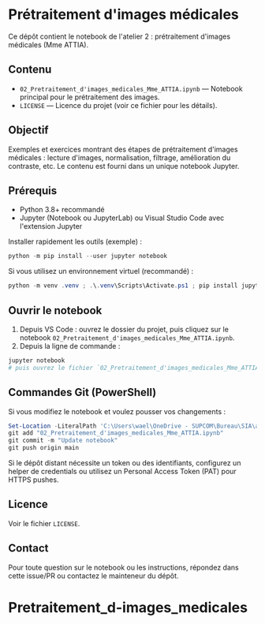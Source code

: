 # Prétraitement d'images médicales

Ce dépôt contient le notebook de l'atelier 2 : prétraitement d'images médicales (Mme ATTIA).

## Contenu

- `02_Pretraitement_d'images_medicales_Mme_ATTIA.ipynb` — Notebook principal pour le prétraitement des images.
- `LICENSE` — Licence du projet (voir ce fichier pour les détails).

## Objectif

Exemples et exercices montrant des étapes de prétraitement d'images médicales : lecture d'images, normalisation, filtrage, amélioration du contraste, etc. Le contenu est fourni dans un unique notebook Jupyter.

## Prérequis

- Python 3.8+ recommandé
- Jupyter (Notebook ou JupyterLab) ou Visual Studio Code avec l'extension Jupyter

Installer rapidement les outils (exemple) :

```powershell
python -m pip install --user jupyter notebook
```

Si vous utilisez un environnement virtuel (recommandé) :

```powershell
python -m venv .venv ; .\.venv\Scripts\Activate.ps1 ; pip install jupyter
```

## Ouvrir le notebook

1. Depuis VS Code : ouvrez le dossier du projet, puis cliquez sur le notebook `02_Pretraitement_d'images_medicales_Mme_ATTIA.ipynb`.
2. Depuis la ligne de commande :

```powershell
jupyter notebook
# puis ouvrez le fichier `02_Pretraitement_d'images_medicales_Mme_ATTIA.ipynb` dans votre navigateur
```

## Commandes Git (PowerShell)

Si vous modifiez le notebook et voulez pousser vos changements :

```powershell
Set-Location -LiteralPath 'C:\Users\wael\OneDrive - SUPCOM\Bureau\SIA\atelier imagerie medicale\atelier 2\solution'
git add "02_Pretraitement_d'images_medicales_Mme_ATTIA.ipynb"
git commit -m "Update notebook"
git push origin main
```

Si le dépôt distant nécessite un token ou des identifiants, configurez un helper de credentials ou utilisez un Personal Access Token (PAT) pour HTTPS pushes.

## Licence
Voir le fichier `LICENSE`.

## Contact
Pour toute question sur le notebook ou les instructions, répondez dans cette issue/PR ou contactez le mainteneur du dépôt.
# Pretraitement_d-images_medicales